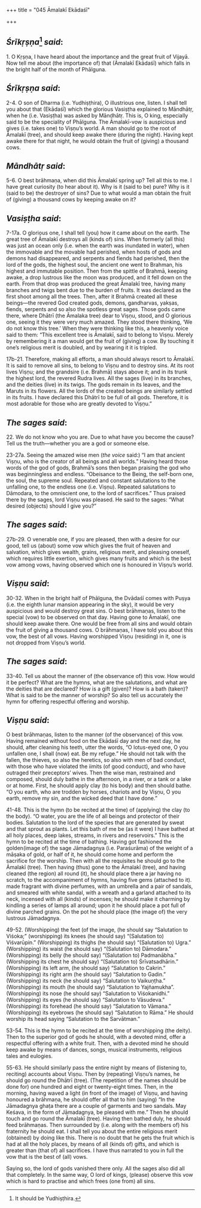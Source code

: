 +++
title = "045 Āmalakī Ekādaśī"

+++
 

## *Śrīkṛṣṇa*[^1] *said*:

[^1]:  It should be Yudhiṣṭhira.

1\. O Kṛṣṇa, I have heard about the importance and the great fruit of Vijayā. Now tell me about (the importance of) that (Āmalakī Ekādaśī) which falls in the bright half of the month of Phālguna.

## *Śrīkṛṣṇa said*:

2-4. O son of Dharma (i.e. Yudhiṣṭhira), O illustrious one, listen. I shall tell you about that (Ekādaśī) which the glorious Vasiṣṭha explained to Māndhātṛ, when he (i.e. Vasiṣṭha) was asked by Māndhātṛ. This is, O king, especially said to be the speciality of Phālguna. The Āmalakī-vow is auspicious and gives (i.e. takes one) to Viṣṇu’s world. A man should go to the root of Āmalakī (tree), and should keep awake there (during the night). Having kept awake there for that night, he would obtain the fruit of (giving) a thousand cows.

## *Māndhātṛ said*:

5-6. O best brāhmaṇa, when did this Āmalakī spring up? Tell all this to me. I have great curiosity (to hear about it). Why is it (said to be) pure? Why is it (said to be) the destroyer of sins? Due to what would a man obtain the fruit of (giving) a thousand cows by keeping awake on it?

## *Vasiṣṭha said*:

7-17a. O glorious one, I shall tell (you) how it came about on the earth. The great tree of Āmalakī destroys all (kinds of) sins. When formerly (all this) was just an ocean only (i.e. when the earth was inundated in water), when the immovable and the movable had perished, when hosts of gods and demons had disappeared, and serpents and fiends had perished, then the lord of the gods, the highest soul, the ancient one went to Brahman, his highest and immutable position. Then from the spittle of Brahmā, keeping awake, a drop lustrous like the moon was produced, and it fell down on the earth. From that drop was produced the great Āmalakī tree, having many branches and twigs bent due to the burden of fruits. It was declared as the first shoot among all the trees. Then, after it Brahmā created all these beings—the revered God created gods, demons, gandharvas, yakṣas, fiends, serpents and so also the spotless great sages. Those gods came there, where Dhātrī (the Āmalaka tree) dear to Viṣṇu, stood, and O glorious one, seeing it they were very much amazed. They stood there thinking, ‘We do not know this tree.’ When they were thinking like this, a heavenly voice said to them: “This excellent tree is Āmalakī, said to belong to Viṣṇu. Merely by remembering it a man would get the fruit of (giving) a cow. By touching it one’s religious merit is doubled, and by wearing it it is tripled.

17b-21. Therefore, making all efforts, a man should always resort to Āmalakī. It is said to remove all sins, to belong to Viṣṇu and to destroy sins. At its root lives Viṣṇu; and the grandsire (i.e. Brahmā) stays above it; and in its trunk the highest lord, the revered Rudra lives. All the sages (live) in its branches, and the deities (live) in its twigs. The gods remain in its leaves, and the Maruts in its flowers. All the lords of the created beings are similarly settled in its fruits. I have declared this Dhātrī to be full of all gods. Therefore, it is most adorable for those who are greatly devoted to Viṣṇu.”

## *The sages said*:

22\. We do not know who you are. Due to what have you become the cause? Tell us the truth—whether you are a god or someone else.

23-27a. Seeing the amazed wise men (*the voice* said:) “I am that ancient Viṣṇu, who is the creator of all beings and all worlds.” Having heard those words of the god of gods, Brahmā’s sons then began praising the god who was beginningless and endless. “Obeisance to the Being, the self-born one, the soul, the supreme soul. Repeated and constant salutations to the unfalling one, to the endless one (i.e. Viṣṇu). Repeated salutations to Dāmodara, to the omniscient one, to the lord of sacrifices.” Thus praised there by the sages, lord Viṣṇu was pleased. He said to the sages: “What desired (objects) should I give you?”

## *The* *sages said*:

27b-29. O venerable one, if you are pleased, then with a desire for our good, tell us (about) some vow which gives the fruit of heaven and salvation, which gives wealth, grains, religious merit, and pleasing oneself, which requires little exertion, which gives many fruits and which is the best vow among vows, having observed which one is honoured in Viṣṇu’s world.

## *Viṣṇu said*:

30-32. When in the bright half of Phālguna, the Dvādaśī comes with Puṣya (i.e. the eighth lunar mansion appearing in the sky), it would be very auspicious and would destroy great sins. O best brāhmaṇas, listen to the special (vow) to be observed on that day. Having gone to Āmalakī, one should keep awake there. One would be free from all sins and would obtain the fruit of giving a thousand cows. O brāhmaṇas, I have told you about this vow, the best of all vows. Having worshipped Viṣṇu (residing) in it, one is not dropped from Viṣṇu’s world.

## *The sages said*:

33-40. Tell us about the manner of (the observance of) this vow. How would it be perfect? What are the hymns, what are the salutations, and what are the deities that are declared? How is a gift (given)? How is a bath (taken)? What is said to be the manner of worship? So also tell us accurately the hymn for offering respectful offering and worship.

## *Viṣṇu said*:

O best brāhmaṇas, listen to the manner (of the observance) of this vow. Having remained without food on the Ekādaśī day and the next day, he should, after cleaning his teeth, utter the words, “O lotus-eyed one, O you unfallen one, I shall (now) eat. Be my refuge.” He should not talk with the fallen, the thieves, so also the heretics, so also with men of bad conduct, with those who have violated the iimits (of good conduct), and who have outraged their preceptors’ wives. Then the wise man, restrained and composed, should duly bathe in the afternoon, in a river, or a tank or a lake or at home. First, he should apply clay (to his body) and then should bathe. “O you earth, who are trodden by horses, chariots and by Viṣṇu, O you earth, remove my sin, and the wicked deed that I have done.”

41-48. This is the hymn (to be recited at the time) of (applying) the clay (to the body). “O water, you are the life of all beings and protector of their bodies. Salutation to the lord of the species that are generated by sweat and that sprout as plants. Let this bath of me be (as it were) I have bathed at all holy places, deep lakes, streams, in rivers and reservoirs.” This is the hymn to be recited at the time of bathing. Having got fashioned the golden(image of) the sage Jāmadagnya (i.e. Paraśurāma) of the weight of a māṣaka of gold, or half of it, he should come home and perform the sacrifice for the worship. Then with all the requisites he should go to the Āmalakī (tree). Then having (thus) gone to the Āmalakī (tree), and having cleaned (the region) all round (it), he should place there a jar having no scratch, to the accompaniment of hymns, having five gems (attached to it). made fragrant with divine perfumes, with an umbrella and a pair of sandals, and smeared with white sandal, with a wreath and a garland attached to its neck, incensed with all (kinds) of incenses; he should make it charming by kindling a series of lamps all around; upon it he should place a pot full of divine parched grains. On the pot he should place (the image of) the very lustrous Jāmadagnya.

49-52. (Worshipping) the feet (of the image, (he should say “Salutation to Viśoka;” (worshipping) its knees (he should say) “(Salutation to) Viśvarūpin.” (Worshipping) its thighs (he should say) “(Salutation to) Ugra.” (Worshipping) its waist (he should say) “(Salutation to) Dāmodara.” (Worshipping) its belly (he should say) “(Salutation to) Padmanābha.” (Worshipping its chest he should say) “(Salutation to) Śrīvatsadhārin.” (Worshipping) its left arm, (he should say) “Salutation to Cakrin.” (Worshipping) its right arm (he should say) “Salutation to Gadin.” (Worshipping) its neck (he should say) “Salutation to Vaikuṇṭha.” (Worshipping) its mouth (he should say) “Salutation to Yajñamukha”. (Worshipping) its nose (he should say) “Salutation to Viśokanidhi.” (Worshipping) its eyes (he should say) “Salutation to Vāsudeva.” (Worshipping) its forehead (he should say) “Salutation to Vāmana.” (Worshipping) its eyebrows (he should say) “Salutation to Rāma.” He should worship its head saying “Salutation to the Sarvātman.”

53-54. This is the hymn to be recited at the time of worshipping (the deity). Then to the superior god of gods he should, with a devoted mind, offer a respectful offering with a white fruit. Then, with a devoted mind he should keep awake by means of dances, songs, musical instruments, religious tales and eulogies.

55-63. He should similarly pass the entire night by means of (listening to, reciting) accounts about Viṣṇu. Then by (repeating) Viṣṇu’s names, he should go round the Dhātrī (tree). (The repetition of the names should be done for) one hundred and eight or twenty-eight times. Then, in the morning, having waved a light (in front of the image) of Viṣṇu, and having honoured a brāhmaṇa, he should offer all that to him (saying) “In the Jāmadagnya ghaṭa there are a couple of garments and two sandals. May Keśava, in the form of Jāmadagnya, be pleased with me.” Then he should touch and go round the Āmalakī (tree). Having then bathed duly, he should feed brāhmaṇas. Then surrounded by (i.e. along with the members of) his fraternity he should eat. I shall tell you about the entire religious merit (obtained) by doing like this. There is no doubt that he gets the fruit which is had at all the holy places, by means of all (kinds of) gifts, and which is greater than (that of) all sacrifices. I have thus narrated to you in full the vow that is the best of (all) vows.

Saying so, the lord of gods vanished there only. All the sages also did all that completely. In the same way, O lord of kings, (please) observe this vow which is hard to practise and which frees (one from) all sins.




